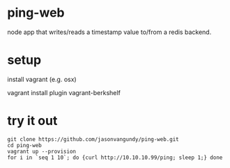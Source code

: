 # ping-web

node app that writes/reads a timestamp value to/from a redis backend.  

# setup

install vagrant (e.g. osx)

  vagrant install plugin vagrant-berkshelf
  
# try it out

```
git clone https://github.com/jasonvangundy/ping-web.git
cd ping-web
vagrant up --provision
for i in `seq 1 10`; do {curl http://10.10.10.99/ping; sleep 1;} done
```
